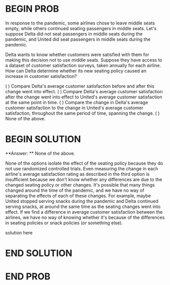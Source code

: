 # BEGIN PROB

In response to the pandemic, some airlines chose to leave middle seats empty, while others continued seating passengers in middle seats. Let's suppose Delta did not seat passengers in middle seats during the pandemic, and United did seat passengers in middle seats during the pandemic.

Delta wants to know whether customers were satisfied with them for making this decision not to use middle seats. Suppose they have access to a dataset of customer satisfaction surveys, taken annually for each airline. How can Delta determine whether its new seating policy caused an increase in customer satisfaction?

( ) Compare Delta's average customer satisfaction before and after this change went into effect.
( ) Compare Delta's average customer satisfaction after the change went into effect to United's average customer satisfaction at the same point in time.
( ) Compare the change in Delta's average customer satisfaction to the change in United's average customer satisfaction, throughout the same period of time, spanning the change.
( ) None of the above.

# BEGIN SOLUTION

**Answer: ** None of the above.

None of the options isolate the effect of the seating policy because they do not use randomized controlled trials. Even measuring the change in each airline's average satisfaction rating as described in the third option is insufficient because we don't know whether any differences are due to the changed seating policy or other changes. It's possible that many things changed around the time of the pandemic, and we have no way of separating the effects of each of these changes. For example, maybe United stopped serving snacks during the pandemic and Delta continued serving snacks, at around the same time as the seating changes went into effect. If we find a difference in average customer satisfaction between the airlines, we have no way of knowing whether it's because of the differences in seating policies or snack policies (or something else). 

solution here

# END SOLUTION

# END PROB
